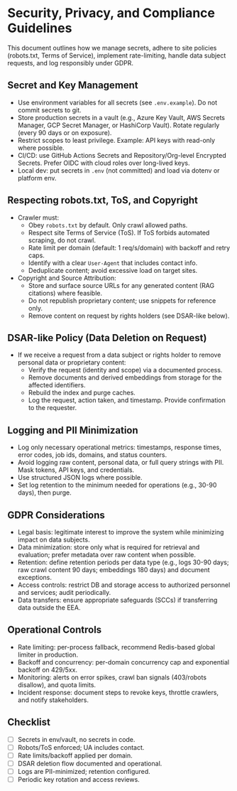 # Security, Privacy, and Compliance Guidelines

This document outlines how we manage secrets, adhere to site policies (robots.txt, Terms of Service), implement rate-limiting, handle data subject requests, and log responsibly under GDPR.

## Secret and Key Management
- Use environment variables for all secrets (see `.env.example`). Do not commit secrets to git.
- Store production secrets in a vault (e.g., Azure Key Vault, AWS Secrets Manager, GCP Secret Manager, or HashiCorp Vault). Rotate regularly (every 90 days or on exposure).
- Restrict scopes to least privilege. Example: API keys with read-only where possible.
- CI/CD: use GitHub Actions Secrets and Repository/Org-level Encrypted Secrets. Prefer OIDC with cloud roles over long-lived keys.
- Local dev: put secrets in `.env` (not committed) and load via dotenv or platform env.

## Respecting robots.txt, ToS, and Copyright
- Crawler must:
  - Obey `robots.txt` by default. Only crawl allowed paths.
  - Respect site Terms of Service (ToS). If ToS forbids automated scraping, do not crawl.
  - Rate limit per domain (default: 1 req/s/domain) with backoff and retry caps.
  - Identify with a clear `User-Agent` that includes contact info.
  - Deduplicate content; avoid excessive load on target sites.
- Copyright and Source Attribution:
  - Store and surface source URLs for any generated content (RAG citations) where feasible.
  - Do not republish proprietary content; use snippets for reference only.
  - Remove content on request by rights holders (see DSAR-like below).

## DSAR-like Policy (Data Deletion on Request)
- If we receive a request from a data subject or rights holder to remove personal data or proprietary content:
  - Verify the request (identity and scope) via a documented process.
  - Remove documents and derived embeddings from storage for the affected identifiers.
  - Rebuild the index and purge caches.
  - Log the request, action taken, and timestamp. Provide confirmation to the requester.

## Logging and PII Minimization
- Log only necessary operational metrics: timestamps, response times, error codes, job ids, domains, and status counters.
- Avoid logging raw content, personal data, or full query strings with PII. Mask tokens, API keys, and credentials.
- Use structured JSON logs where possible.
- Set log retention to the minimum needed for operations (e.g., 30-90 days), then purge.

## GDPR Considerations
- Legal basis: legitimate interest to improve the system while minimizing impact on data subjects.
- Data minimization: store only what is required for retrieval and evaluation; prefer metadata over raw content when possible.
- Retention: define retention periods per data type (e.g., logs 30-90 days; raw crawl content 90 days; embeddings 180 days) and document exceptions.
- Access controls: restrict DB and storage access to authorized personnel and services; audit periodically.
- Data transfers: ensure appropriate safeguards (SCCs) if transferring data outside the EEA.

## Operational Controls
- Rate limiting: per-process fallback, recommend Redis-based global limiter in production.
- Backoff and concurrency: per-domain concurrency cap and exponential backoff on 429/5xx.
- Monitoring: alerts on error spikes, crawl ban signals (403/robots disallow), and quota limits.
- Incident response: document steps to revoke keys, throttle crawlers, and notify stakeholders.

## Checklist
- [ ] Secrets in env/vault, no secrets in code.
- [ ] Robots/ToS enforced; UA includes contact.
- [ ] Rate limits/backoff applied per domain.
- [ ] DSAR deletion flow documented and operational.
- [ ] Logs are PII-minimized; retention configured.
- [ ] Periodic key rotation and access reviews.
